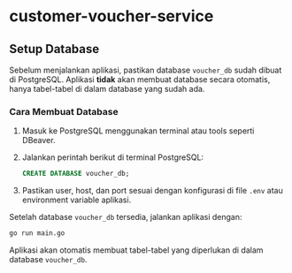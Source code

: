# customer-voucher-service

## Setup Database

Sebelum menjalankan aplikasi, pastikan database `voucher_db` sudah dibuat di PostgreSQL. Aplikasi **tidak** akan membuat database secara otomatis, hanya tabel-tabel di dalam database yang sudah ada.

### Cara Membuat Database

1. Masuk ke PostgreSQL menggunakan terminal atau tools seperti DBeaver.
2. Jalankan perintah berikut di terminal PostgreSQL:

   ```sql
   CREATE DATABASE voucher_db;
   ```

3. Pastikan user, host, dan port sesuai dengan konfigurasi di file `.env` atau environment variable aplikasi.

Setelah database `voucher_db` tersedia, jalankan aplikasi dengan:

```bash
go run main.go
```

Aplikasi akan otomatis membuat tabel-tabel yang diperlukan di dalam database `voucher_db`.

